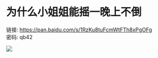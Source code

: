 # 为什么小姐姐能摇一晚上不倒

链接: https://pan.baidu.com/s/1RzKu8tuFcmWtFTh8xPgOFg  
密码: qb42

![](https://avatars3.githubusercontent.com/u/56642120?s=200&v=4)
